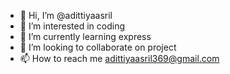 - 👋 Hi, I’m @adittiyaasril
- 👀 I’m interested in coding
- 🌱 I’m currently learning express
- 💞️ I’m looking to collaborate on project
- 📫 How to reach me adittiyaasril369@gmail.com

<!---
adittiyaasril/adittiyaasril is a ✨ special ✨ repository because its `README.md` (this file) appears on your GitHub profile.
You can click the Preview link to take a look at your changes.
--->
